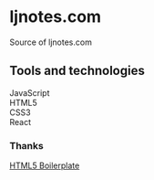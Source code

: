 # ljnotes.com
Source of ljnotes.com

## Tools and technologies
JavaScript  
HTML5  
CSS3  
React  

### Thanks
[HTML5 Boilerplate](https://html5boilerplate.com/)
